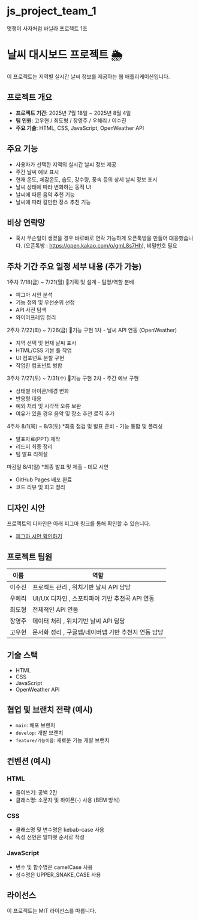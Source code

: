 # js_project_team_1
멋쟁이 사자처럼 바닐라 프로젝트 1조

# 날씨 대시보드 프로젝트 🌦️

이 프로젝트는 지역별 실시간 날씨 정보를 제공하는 웹 애플리케이션입니다.

## 프로젝트 개요

* **프로젝트 기간**: 2025년 7월 18일 \~ 2025년 8월 4일
* **팀 인원**: 고우현 / 최도형 / 장영주 / 우혜리 / 이수진
* **주요 기술**: HTML, CSS, JavaScript, OpenWeather API

## 주요 기능

* 사용자가 선택한 지역의 실시간 날씨 정보 제공
* 주간 날씨 예보 표시
* 현재 온도, 체감온도, 습도, 강수량, 풍속 등의 상세 날씨 정보 표시
* 날씨 상태에 따라 변화하는 동적 UI
* 날씨에 따른 음악 추천 기능
* 날씨에 따라 갈만한 장소 추천 기능

## 비상 연락망

* 혹시 무슨일이 생겼을 경우 바로바로 연락 가능하게 오픈톡방을 만들어 대응했습니다. (오픈톡방 : https://open.kakao.com/o/gmL8s7Hh), 비밀번호 필요

## 주차	기간	주요 일정	세부 내용 (추가 가능)

1주차	7/18(금) ~ 7/21(월)	🔹기획 및 설계	- 팀명/역할 분배
- 피그마 시안 분석
- 기능 정의 및 우선순위 선정
- API 사전 탐색
- 와이어프레임 정리
  
2주차	7/22(화) ~ 7/26(금)	🔸기능 구현 1차	- 날씨 API 연동 (OpenWeather)
- 지역 선택 및 현재 날씨 표시
- HTML/CSS 기본 틀 작업
- UI 컴포넌트 분할 구현
- 작업한 컴포넌트 병합
  
3주차	7/27(토) ~ 7/31(수)	🔸기능 구현 2차	- 주간 예보 구현
- 상태별 아이콘/배경 변화
- 반응형 대응
- 예외 처리 및 시각적 오류 보완
- 여유가 있을 경우 음악 및 장소 추천 로직 추가
  
4주차	8/1(목) ~ 8/3(토)	*최종 점검 및 발표 준비	- 기능 통합 및 폴리싱
- 발표자료(PPT) 제작
- 리드미 최종 정리
- 팀 발표 리허설
  
마감일	8/4(일)	*최종 발표 및 제출	- 데모 시연
- GitHub Pages 배포 완료
- 코드 리뷰 및 회고 정리

## 디자인 시안

프로젝트의 디자인은 아래 피그마 링크를 통해 확인할 수 있습니다.

* [피그마 시안 확인하기](https://www.figma.com/design/nRlToitgrC6x9WuOYH8alL/1%EC%A1%B0-%ED%94%84%EB%A1%9C%EC%A0%9D%ED%8A%B8?node-id=0-1&p=f&t=B3oMB8Kn3ZAQdcJ7-0)

## 프로젝트 팀원

| 이름   | 역할                |
| ---- | ----------------- |
| 이수진 | 프로젝트 관리 , 위치기반 날씨 API 담당 |
| 우혜리 | UI/UX 디자인 , 스포티파이 기반 추천곡 API 연동  |
| 최도형 | 전체적인 API 연동   |
| 장영주 | 데이터 처리 , 위치기반 날씨 API 담당    |
| 고우현 | 문서화 정리 , 구글맵/네이버맵 기반 추천지 연동 담당     |

## 기술 스택

* HTML
* CSS
* JavaScript
* OpenWeather API

## 협업 및 브랜치 전략 (예시)

* `main`: 배포 브랜치
* `develop`: 개발 브랜치
* `feature/기능이름`: 새로운 기능 개발 브랜치

## 컨벤션 (예시)

### HTML

* 들여쓰기: 공백 2칸
* 클래스명: 소문자 및 하이픈(-) 사용 (BEM 방식)

### CSS

* 클래스명 및 변수명은 kebab-case 사용
* 속성 선언은 알파벳 순서로 작성

### JavaScript

* 변수 및 함수명은 camelCase 사용
* 상수명은 UPPER\_SNAKE\_CASE 사용

## 라이선스

이 프로젝트는 MIT 라이선스를 따릅니다.
